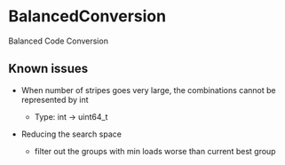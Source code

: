# BalancedConversion
Balanced Code Conversion

## Known issues

* When number of stripes goes very large, the combinations cannot be
  represented by int
    * Type: int -> uint64_t

* Reducing the search space
    * filter out the groups with min loads worse than current best group